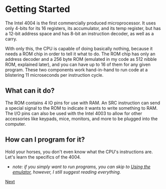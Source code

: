 # Getting Started
The Intel 4004 is the first commercially produced microprocessor. It uses only 4-bits for its 16 registers, its accumulator, and its temp register, but has a 12-bit address space and has 8-bit an instruction decoder, as well as a carry.

With only this, the CPU is capable of doing basically nothing, because it needs a ROM chip in order to tell it what to do. The ROM chip has only an address decoder and a 256 byte ROM (emulated in my code as 512 nibble ROM, explained later), and you can have up to 16 of them for any given program. These two components work hand-in-hand to run code at a blistering 11 microseconds per instruction cycle.

## What can it do?
The ROM contains 4 IO pins for use with RAM. An SRC instruction can send a special signal to the ROM to indicate it wants to write something to RAM. The I/O pins can also be used with the Intel 4003 to allow for other accessories like keypads, mice, monitors, and more to be plugged into the computer.

## How can I program for it?
Hold your horses, you don't even know what the CPU's instructions are. Let's learn the specifics of the 4004.  
- *note: if you simply want to run programs, you can skip to [Using the emulator](8_Using-The-Emulator.md), however, I still suggest reading everything.*

[Next](2_Intel-4004.md)